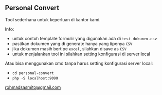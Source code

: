 ## Personal Convert

Tool sederhana untuk keperluan di kantor kami.

Info:
- untuk contoh template formulir yang digunakan ada di `test-dokumen.csv`
- pastikan dokumen yang di generate hanya yang tipenya `CSV`
- jika dokumen masih bertipe `excel`, silahkan disave as `CSV`
- untuk menjalankan tool ini silahkan setting konfigurasi di server local

Atau bisa menggunakan cmd tanpa harus setting konfigurasi server local:
- `cd personal-convert`
- `php -S localhost:9090`


rohmadsasmito@gmail.com
